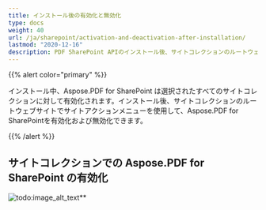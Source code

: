 ```yaml
---
title: インストール後の有効化と無効化
type: docs
weight: 40
url: /ja/sharepoint/activation-and-deactivation-after-installation/
lastmod: "2020-12-16"
description: PDF SharePoint APIのインストール後、サイトコレクションのルートウェブサイトでサイトアクションメニューを使用して有効化および無効化できます。
---
```


{{% alert color="primary" %}}

インストール中、Aspose.PDF for SharePoint は選択されたすべてのサイトコレクションに対して有効化されます。インストール後、サイトコレクションのルートウェブサイトでサイトアクションメニューを使用して、Aspose.PDF for SharePointを有効化および無効化できます。

{{% /alert %}}

## サイトコレクションでの Aspose.PDF for SharePoint の有効化

![todo:image_alt_text](activation-and-deactivation-after-installation_1.png)**